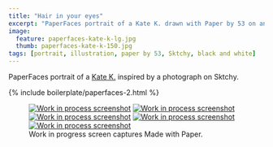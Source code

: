 ```yaml
---
title: "Hair in your eyes"
excerpt: "PaperFaces portrait of a Kate K. drawn with Paper by 53 on an iPad."
image: 
  feature: paperfaces-kate-k-lg.jpg
  thumb: paperfaces-kate-k-150.jpg
tags: [portrait, illustration, paper by 53, Sktchy, black and white]
---
```


PaperFaces portrait of a [Kate K.](http://sktchy.com/7Btae) inspired by a photograph on Sktchy.

{% include boilerplate/paperfaces-2.html %}

<figure class="third">
	<a href="{{ site.url }}/images/paperfaces-kate-k-process-1-lg.jpg"><img src="{{ site.url }}/images/paperfaces-kate-k-process-1-600.jpg" alt="Work in process screenshot"></a>
	<a href="{{ site.url }}/images/paperfaces-kate-k-process-2-lg.jpg"><img src="{{ site.url }}/images/paperfaces-kate-k-process-2-600.jpg" alt="Work in process screenshot"></a>
	<a href="{{ site.url }}/images/paperfaces-kate-k-process-3-lg.jpg"><img src="{{ site.url }}/images/paperfaces-kate-k-process-3-600.jpg" alt="Work in process screenshot"></a>
	<a href="{{ site.url }}/images/paperfaces-kate-k-process-4-lg.jpg"><img src="{{ site.url }}/images/paperfaces-kate-k-process-4-600.jpg" alt="Work in process screenshot"></a>
	<a href="{{ site.url }}/images/paperfaces-kate-k-process-5-lg.jpg"><img src="{{ site.url }}/images/paperfaces-kate-k-process-5-600.jpg" alt="Work in process screenshot"></a>
	<figcaption>Work in progress screen captures Made with Paper.</figcaption>
</figure>
